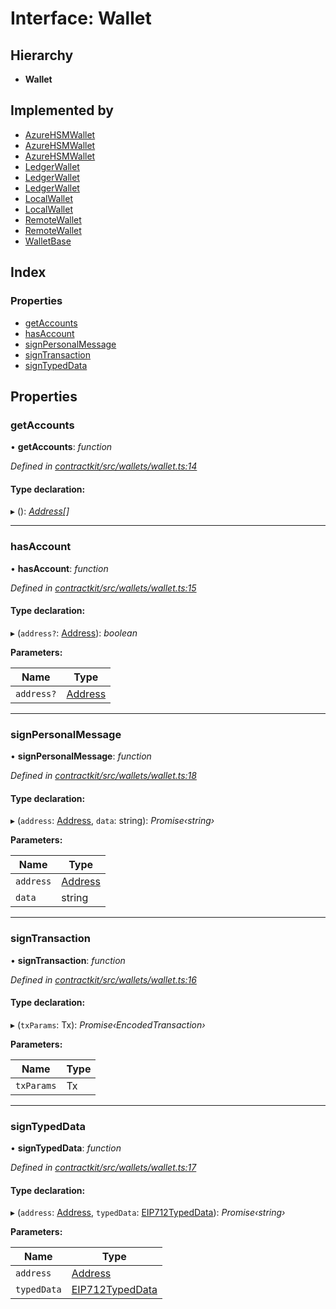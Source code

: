 # Interface: Wallet

## Hierarchy

* **Wallet**

## Implemented by

* [AzureHSMWallet](../classes/_contractkit_src_wallets_azure_hsm_wallet_.azurehsmwallet.md)
* [AzureHSMWallet](../classes/_contractkit_src_wallets_azure_hsm_wallet_.azurehsmwallet.md)
* [AzureHSMWallet](../classes/_contractkit_src_wallets_azure_hsm_wallet_.azurehsmwallet.md)
* [LedgerWallet](../classes/_contractkit_src_wallets_ledger_wallet_.ledgerwallet.md)
* [LedgerWallet](../classes/_contractkit_src_wallets_ledger_wallet_.ledgerwallet.md)
* [LedgerWallet](../classes/_contractkit_src_wallets_ledger_wallet_.ledgerwallet.md)
* [LocalWallet](../classes/_contractkit_src_wallets_local_wallet_.localwallet.md)
* [LocalWallet](../classes/_contractkit_src_wallets_local_wallet_.localwallet.md)
* [RemoteWallet](../classes/_contractkit_src_wallets_remote_wallet_.remotewallet.md)
* [RemoteWallet](../classes/_contractkit_src_wallets_remote_wallet_.remotewallet.md)
* [WalletBase](../classes/_contractkit_src_wallets_wallet_.walletbase.md)

## Index

### Properties

* [getAccounts](_contractkit_src_wallets_wallet_.wallet.md#getaccounts)
* [hasAccount](_contractkit_src_wallets_wallet_.wallet.md#hasaccount)
* [signPersonalMessage](_contractkit_src_wallets_wallet_.wallet.md#signpersonalmessage)
* [signTransaction](_contractkit_src_wallets_wallet_.wallet.md#signtransaction)
* [signTypedData](_contractkit_src_wallets_wallet_.wallet.md#signtypeddata)

## Properties

###  getAccounts

• **getAccounts**: *function*

*Defined in [contractkit/src/wallets/wallet.ts:14](https://github.com/celo-org/celo-monorepo/blob/master/packages/contractkit/src/wallets/wallet.ts#L14)*

#### Type declaration:

▸ (): *[Address](../modules/_contractkit_src_base_.md#address)[]*

___

###  hasAccount

• **hasAccount**: *function*

*Defined in [contractkit/src/wallets/wallet.ts:15](https://github.com/celo-org/celo-monorepo/blob/master/packages/contractkit/src/wallets/wallet.ts#L15)*

#### Type declaration:

▸ (`address?`: [Address](../modules/_contractkit_src_base_.md#address)): *boolean*

**Parameters:**

Name | Type |
------ | ------ |
`address?` | [Address](../modules/_contractkit_src_base_.md#address) |

___

###  signPersonalMessage

• **signPersonalMessage**: *function*

*Defined in [contractkit/src/wallets/wallet.ts:18](https://github.com/celo-org/celo-monorepo/blob/master/packages/contractkit/src/wallets/wallet.ts#L18)*

#### Type declaration:

▸ (`address`: [Address](../modules/_contractkit_src_base_.md#address), `data`: string): *Promise‹string›*

**Parameters:**

Name | Type |
------ | ------ |
`address` | [Address](../modules/_contractkit_src_base_.md#address) |
`data` | string |

___

###  signTransaction

• **signTransaction**: *function*

*Defined in [contractkit/src/wallets/wallet.ts:16](https://github.com/celo-org/celo-monorepo/blob/master/packages/contractkit/src/wallets/wallet.ts#L16)*

#### Type declaration:

▸ (`txParams`: Tx): *Promise‹EncodedTransaction›*

**Parameters:**

Name | Type |
------ | ------ |
`txParams` | Tx |

___

###  signTypedData

• **signTypedData**: *function*

*Defined in [contractkit/src/wallets/wallet.ts:17](https://github.com/celo-org/celo-monorepo/blob/master/packages/contractkit/src/wallets/wallet.ts#L17)*

#### Type declaration:

▸ (`address`: [Address](../modules/_contractkit_src_base_.md#address), `typedData`: [EIP712TypedData](_contractkit_src_utils_sign_typed_data_utils_.eip712typeddata.md)): *Promise‹string›*

**Parameters:**

Name | Type |
------ | ------ |
`address` | [Address](../modules/_contractkit_src_base_.md#address) |
`typedData` | [EIP712TypedData](_contractkit_src_utils_sign_typed_data_utils_.eip712typeddata.md) |
